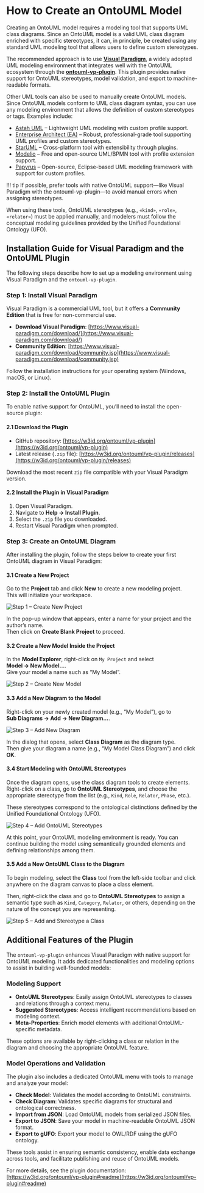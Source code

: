 # How to Create an OntoUML Model

Creating an OntoUML model requires a modeling tool that supports UML class diagrams. Since an OntoUML model is a valid UML class diagram enriched with specific stereotypes, it can, in principle, be created using any standard UML modeling tool that allows users to define custom stereotypes.

The recommended approach is to use [**Visual Paradigm**](https://www.visual-paradigm.com), a widely adopted UML modeling environment that integrates well with the OntoUML ecosystem through the [**ontouml-vp-plugin**](https://w3id.org/ontouml/vp-plugin). This plugin provides native support for OntoUML stereotypes, model validation, and export to machine-readable formats.

Other UML tools can also be used to manually create OntoUML models. Since OntoUML models conform to UML class diagram syntax, you can use any modeling environment that allows the definition of custom stereotypes or tags. Examples include:

- [Astah UML](https://astah.net/products/uml/) – Lightweight UML modeling with custom profile support.
- [Enterprise Architect (EA)](https://sparxsystems.com/products/ea/) – Robust, professional-grade tool supporting UML profiles and custom stereotypes.
- [StarUML](https://staruml.io) – Cross-platform tool with extensibility through plugins.
- [Modelio](https://www.modelio.org) – Free and open-source UML/BPMN tool with profile extension support.
- [Papyrus](https://www.eclipse.org/papyrus/) – Open-source, Eclipse-based UML modeling framework with support for custom profiles.

!!! tip
    If possible, prefer tools with native OntoUML support—like Visual Paradigm with the ontouml-vp-plugin—to avoid manual errors when assigning stereotypes.

When using these tools, OntoUML stereotypes (e.g., `«kind»`, `«role»`, `«relator»`) must be applied manually, and modelers must follow the conceptual modeling guidelines provided by the Unified Foundational Ontology (UFO).

## Installation Guide for Visual Paradigm and the OntoUML Plugin

The following steps describe how to set up a modeling environment using Visual Paradigm and the `ontouml-vp-plugin`.

### Step 1: Install Visual Paradigm

Visual Paradigm is a commercial UML tool, but it offers a **Community Edition** that is free for non-commercial use.

- **Download Visual Paradigm**: [https://www.visual-paradigm.com/download/](https://www.visual-paradigm.com/download/)
- **Community Edition**: [https://www.visual-paradigm.com/download/community.jsp](https://www.visual-paradigm.com/download/community.jsp)

Follow the installation instructions for your operating system (Windows, macOS, or Linux).

### Step 2: Install the OntoUML Plugin

To enable native support for OntoUML, you’ll need to install the open-source plugin:

#### 2.1 Download the Plugin

- GitHub repository: [https://w3id.org/ontouml/vp-plugin](https://w3id.org/ontouml/vp-plugin)
- Latest release (`.zip` file): [https://w3id.org/ontouml/vp-plugin/releases](https://w3id.org/ontouml/vp-plugin/releases)

Download the most recent `zip` file compatible with your Visual Paradigm version.

#### 2.2 Install the Plugin in Visual Paradigm

1. Open Visual Paradigm.
2. Navigate to **Help → Install Plugin**.
3. Select the `.zip` file you downloaded.
4. Restart Visual Paradigm when prompted.

### Step 3: Create an OntoUML Diagram

After installing the plugin, follow the steps below to create your first OntoUML diagram in Visual Paradigm:

#### 3.1 Create a New Project

Go to the **Project** tab and click **New** to create a new modeling project.  
This will initialize your workspace.

![Step 1 – Create New Project](./assets/images/vp-step1.png)

In the pop-up window that appears, enter a name for your project and the author’s name.  
Then click on **Create Blank Project** to proceed.

#### 3.2 Create a New Model Inside the Project

In the **Model Explorer**, right-click on `My Project` and select  
**Model → New Model…**.  
Give your model a name such as “My Model”.

![Step 2 – Create New Model](./assets/images/vp-step2.png)

#### 3.3 Add a New Diagram to the Model

Right-click on your newly created model (e.g., “My Model”), go to  
**Sub Diagrams → Add → New Diagram…**.

![Step 3 – Add New Diagram](./assets/images/vp-step3.png)

In the dialog that opens, select **Class Diagram** as the diagram type.  
Then give your diagram a name (e.g., “My Model Class Diagram”) and click **OK**.

#### 3.4 Start Modeling with OntoUML Stereotypes

Once the diagram opens, use the class diagram tools to create elements.  
Right-click on a class, go to **OntoUML Stereotypes**, and choose the appropriate stereotype from the list (e.g., `Kind`, `Role`, `Relator`, `Phase`, etc.).

These stereotypes correspond to the ontological distinctions defined by the Unified Foundational Ontology (UFO).

![Step 4 – Add OntoUML Stereotypes](./assets/images/vp-step4.png)

At this point, your OntoUML modeling environment is ready. You can continue building the model using semantically grounded elements and defining relationships among them.

#### 3.5 Add a New OntoUML Class to the Diagram

To begin modeling, select the **Class** tool from the left-side toolbar and click anywhere on the diagram canvas to place a class element.

Then, right-click the class and go to **OntoUML Stereotypes** to assign a semantic type such as `Kind`, `Category`, `Relator`, or others, depending on the nature of the concept you are representing.

![Step 5 – Add and Stereotype a Class](./assets/images/vp-step5.png)

## Additional Features of the Plugin

The `ontouml-vp-plugin` enhances Visual Paradigm with native support for OntoUML modeling. It adds dedicated functionalities and modeling options to assist in building well-founded models:

### Modeling Support

- **OntoUML Stereotypes**: Easily assign OntoUML stereotypes to classes and relations through a context menu.
- **Suggested Stereotypes**: Access intelligent recommendations based on modeling context.
- **Meta-Properties**: Enrich model elements with additional OntoUML-specific metadata.

These options are available by right-clicking a class or relation in the diagram and choosing the appropriate OntoUML feature.

### Model Operations and Validation

The plugin also includes a dedicated OntoUML menu with tools to manage and analyze your model:

- **Check Model**: Validates the model according to OntoUML constraints.
- **Check Diagram**: Validates specific diagrams for structural and ontological correctness.
- **Import from JSON**: Load OntoUML models from serialized JSON files.
- **Export to JSON**: Save your model in machine-readable OntoUML JSON format.
- **Export to gUFO**: Export your model to OWL/RDF using the gUFO ontology.

These tools assist in ensuring semantic consistency, enable data exchange across tools, and facilitate publishing and reuse of OntoUML models.

For more details, see the plugin documentation:  
[https://w3id.org/ontouml/vp-plugin#readme](https://w3id.org/ontouml/vp-plugin#readme)
